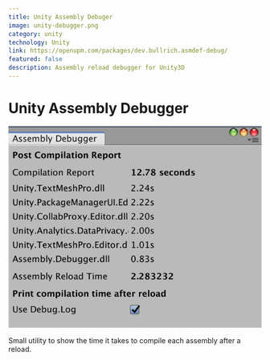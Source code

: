 ```yaml
---
title: Unity Assembly Debuger
image: unity-debugger.png
category: unity
technology: Unity
link: https://openupm.com/packages/dev.bullrich.asmdef-debug/
featured: false
description: Assembly reload debugger for Unity3D
---
```

# Unity Assembly Debugger

<img src="../../img/portfolio/unity-debugger.png"/>

Small utility to show the time it takes to compile each assembly after a reload.

